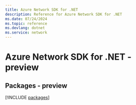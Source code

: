 ```yaml
---
title: Azure Network SDK for .NET
description: Reference for Azure Network SDK for .NET
ms.date: 07/24/2024
ms.topic: reference
ms.devlang: dotnet
ms.service: network
---
```

# Azure Network SDK for .NET - preview
## Packages - preview
[!INCLUDE [packages](network-index.md)]